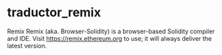 # traductor_remix
Remix
Remix (aka. Browser-Solidity) is a browser-based Solidity compiler and IDE.
Visit https://remix.ethereum.org to use; it will always deliver the latest version.
